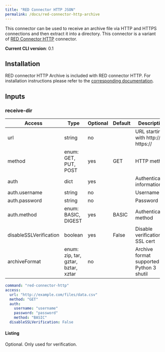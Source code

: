```yaml
---
title: "RED Connector HTTP JSON"
permalink: /docs/red-connector-http-archive
---
```


This connector can be used to receive an archive file via HTTP and HTTPS connections and then extract it into a directory. This connector is a variant of [RED Connector HTTP](/docs/red-connector-http) connector.

**Current CLI version**: 0.1

## Installation

RED connector HTTP Archive is included with RED connector HTTP. For installation instructions please refer to the [corresponding documentation](/docs/red-connector-http#installation).

## Inputs

### receive-dir

| Access | Type | Optional | Default | Description |
| --- | --- | --- | --- | --- |
| url | string | no | | URL starting with http:// or https:// |
| method | enum: GET, PUT, POST | yes | GET | HTTP method  |
| auth | dict | yes | | Authentication information |
| auth.username | string | no | | Username |
| auth.password | string | no | | Password |
| auth.method | enum: BASIC, DIGEST | yes | BASIC | Authentication method |
| disableSSLVerification | boolean | yes | False | Disable verification of SSL cert |
| archiveFormat | enum: zip, tar, gztar, bztar, xztar | no | | Archive format supported by Python 3 shutil |

```yaml
command: "red-connector-http"
access:
  url: "http://example.com/files/data.csv"
  method: "GET"
  auth:
    username: "username"
    password: "password"
    method: "BASIC"
  disableSSLVerification: False
```

#### Listing

Optional. Only used for verification.
